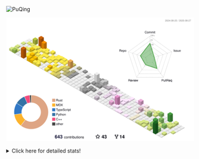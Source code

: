 ![PuQing](https://user-images.githubusercontent.com/27223114/171565019-9a56fae6-b08b-421f-99db-7e830da42371.png)

![](./profile-3d-contrib/profile-season-animate.svg)

<details>
<summary>Click here for detailed stats!</summary>

<!--START_SECTION:waka-->
![Lines of code](https://img.shields.io/badge/From%20Hello%20World%20I%27ve%20Written-2.6%20million%20lines%20of%20code-blue)

**🐱 My GitHub Data** 

> 📦 453.2 kB Used in GitHub's Storage 
 > 
> 🏆 373 Contributions in the Year 2025
 > 
> 🚫 Not Opted to Hire
 > 
> 📜 33 Public Repositories 
 > 
> 🔑 34 Private Repositories 
 > 
**I'm an Early 🐤** 

```text
🌞 Morning                923 commits         ██░░░░░░░░░░░░░░░░░░░░░░░   09.27 % 
🌆 Daytime                4322 commits        ███████████░░░░░░░░░░░░░░   43.42 % 
🌃 Evening                2546 commits        ██████░░░░░░░░░░░░░░░░░░░   25.58 % 
🌙 Night                  2164 commits        █████░░░░░░░░░░░░░░░░░░░░   21.74 % 
```


📊 **This Week I Spent My Time On** 

```text
💬 Programming Languages: 
Swift                    10 hrs 10 mins      ██████████████████████░░░   89.46 % 
Typst                    23 mins             █░░░░░░░░░░░░░░░░░░░░░░░░   03.41 % 
Other                    15 mins             █░░░░░░░░░░░░░░░░░░░░░░░░   02.25 % 
Text                     13 mins             █░░░░░░░░░░░░░░░░░░░░░░░░   02.04 % 
Githubing                10 mins             ░░░░░░░░░░░░░░░░░░░░░░░░░   01.59 % 

🔥 Editors: 
VS Code                  11 hrs 22 mins      █████████████████████████   100.00 % 

💻 Operating System: 
Mac                      10 hrs 57 mins      ████████████████████████░   96.28 % 
Linux                    13 mins             █░░░░░░░░░░░░░░░░░░░░░░░░   02.04 % 
WSL                      11 mins             ░░░░░░░░░░░░░░░░░░░░░░░░░   01.68 % 
```


<!--END_SECTION:waka-->
</details>
